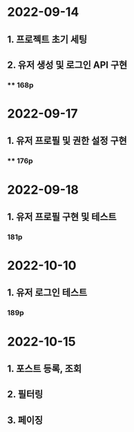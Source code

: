 # 2022-09-14
## 1. 프로젝트 초기 세팅
## 2. 유저 생성 및 로그인 API 구현
### ** 168p

# 2022-09-17
## 1. 유저 프로필 및 권한 설정 구현
### ** 176p

# 2022-09-18
## 1. 유저 프로필 구현 및 테스트
### 181p

# 2022-10-10
## 1. 유저 로그인 테스트
### 189p

# 2022-10-15
## 1. 포스트 등록, 조회
## 2. 필터링
## 3. 페이징

